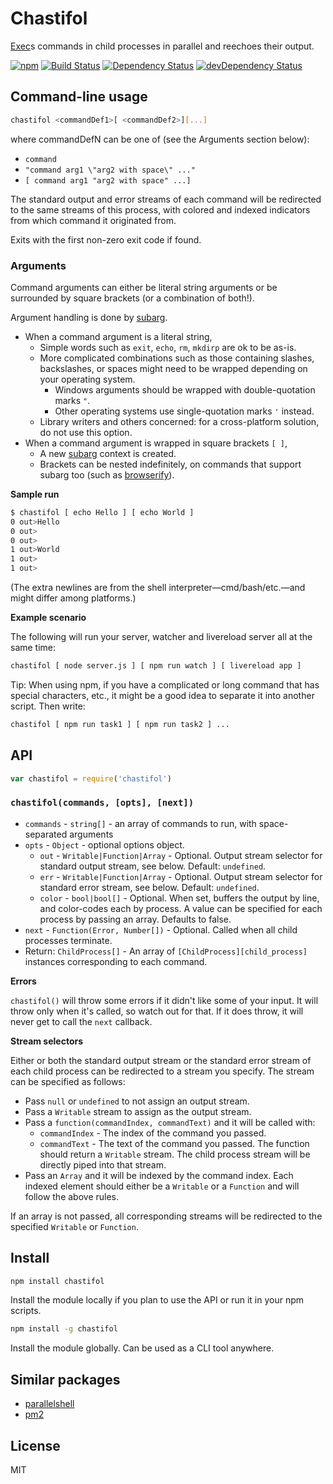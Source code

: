 # Chastifol

[Exec][child_process.exec]s commands in child processes in parallel and reechoes their output.

[![npm](https://img.shields.io/npm/v/chastifol.svg?style=flat-square)](https://www.npmjs.com/package/chastifol)
[![Build Status](https://img.shields.io/travis/seangenabe/chastifol/master.svg?style=flat-square)](https://travis-ci.org/seangenabe/chastifol)
[![Dependency Status](https://img.shields.io/david/seangenabe/chastifol.svg?style=flat-square)](https://david-dm.org/seangenabe/chastifol)
[![devDependency Status](https://img.shields.io/david/dev/seangenabe/chastifol.svg?style=flat-square)](https://david-dm.org/seangenabe/chastifol#info=devDependencies)

## Command-line usage

```bash
chastifol <commandDef1>[ <commandDef2>][...]
```

where commandDefN can be one of (see the Arguments section below):

* `command`
* `"command arg1 \"arg2 with space\" ..."`
* `[ command arg1 "arg2 with space" ...]`

The standard output and error streams of each command will be redirected to the same streams of this process,
with colored and indexed indicators from which command it originated from.

Exits with the first non-zero exit code if found.

### Arguments

Command arguments can either be literal string arguments or be surrounded by square brackets (or a combination of both!).

Argument handling is done by [subarg][subarg].

* When a command argument is a literal string,
  * Simple words such as `exit`, `echo`, `rm`, `mkdirp` are ok to be as-is.
  * More complicated combinations such as those containing slashes, backslashes, or spaces might need to be wrapped depending on your operating system.
    * Windows arguments should be wrapped with double-quotation marks `"`.
    * Other operating systems use single-quotation marks `'` instead.
  * Library writers and others concerned: for a cross-platform solution, do not use this option.
* When a command argument is wrapped in square brackets ` [ ] `,
  * A new [subarg][subarg] context is created.
  * Brackets can be nested indefinitely, on commands that support subarg too (such as [browserify][browserify]).

**Sample run**

```bash
$ chastifol [ echo Hello ] [ echo World ]
0 out>Hello
0 out>
0 out>
1 out>World
1 out>
1 out>
```

(The extra newlines are from the shell interpreter—cmd/bash/etc.—and might differ among platforms.)

**Example scenario**

The following will run your server, watcher and livereload server all at the same time:

```bash
chastifol [ node server.js ] [ npm run watch ] [ livereload app ]
```

Tip: When using npm, if you have a complicated or long command that has special characters, etc., it might be a good idea to separate it into another script. Then write:

```bash
chastifol [ npm run task1 ] [ npm run task2 ] ...
```

## API

```javascript
var chastifol = require('chastifol')
```

### `chastifol(commands, [opts], [next])`

* `commands` - `string[]` - an array of commands to run, with space-separated arguments
* `opts` - `Object` - optional options object.
  * `out` - `Writable|Function|Array` - Optional. Output stream selector for standard output stream, see below. Default: `undefined`.
  * `err` - `Writable|Function|Array` - Optional. Output stream selector for standard error stream, see below. Default: `undefined`.
  * `color` - `bool|bool[]` - Optional. When set, buffers the output by line, and color-codes each by process. A value can be specified for each process by passing an array. Defaults to false.
* `next` - `Function(Error, Number[])` - Optional. Called when all child processes terminate.
* Return: `ChildProcess[]` - An array of `[ChildProcess][child_process]` instances corresponding to each command.

**Errors**

`chastifol()` will throw some errors if it didn't like some of your input.
It will throw only when it's called, so watch out for that.
If it does throw, it will never get to call the `next` callback.

**Stream selectors**

Either or both the standard output stream or the standard error stream of each child process can be redirected to a stream you specify. The stream can be specified as follows:

* Pass `null` or `undefined` to not assign an output stream.
* Pass a `Writable` stream to assign as the output stream.
* Pass a `function(commandIndex, commandText)` and it will be called with:
  * `commandIndex` - The index of the command you passed.
  * `commandText` - The text of the command you passed.
  The function should return a `Writable` stream. The child process stream will
  be directly piped into that stream.
* Pass an `Array` and it will be indexed by the command index.
  Each indexed element should either be a `Writable` or a `Function` and will follow the above rules.

If an array is not passed, all corresponding streams will be redirected to the specified `Writable` or `Function`.

## Install

```bash
npm install chastifol
```

Install the module locally if you plan to use the API or run it in your npm scripts.

```bash
npm install -g chastifol
```

Install the module globally. Can be used as a CLI tool anywhere.

## Similar packages

* [parallelshell](https://www.npmjs.com/package/parallelshell)
* [pm2](https://www.npmjs.com/package/pm2)

## License

MIT

[subarg]: https://www.npmjs.com/package/subarg
[browserify]: https://www.npmjs.com/package/browserify
[child_process]: https://nodejs.org/api/child_process.html
[child_process.exec]: https://nodejs.org/api/child_process.html#child_process_child_process_exec_command_options_callback

